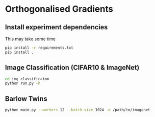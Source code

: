 # Orthogonalised Gradients

## Install experiment dependencies

This may take some time
```bash
pip install -r requirements.txt
pip install .
```

## Image Classification (CIFAR10 & ImageNet)

```bash
cd img_classificaton
python run.py -h
```

## Barlow Twins

```bash
python main.py --workers 12 --batch-size 1024 -o /path/to/imagenet
```
